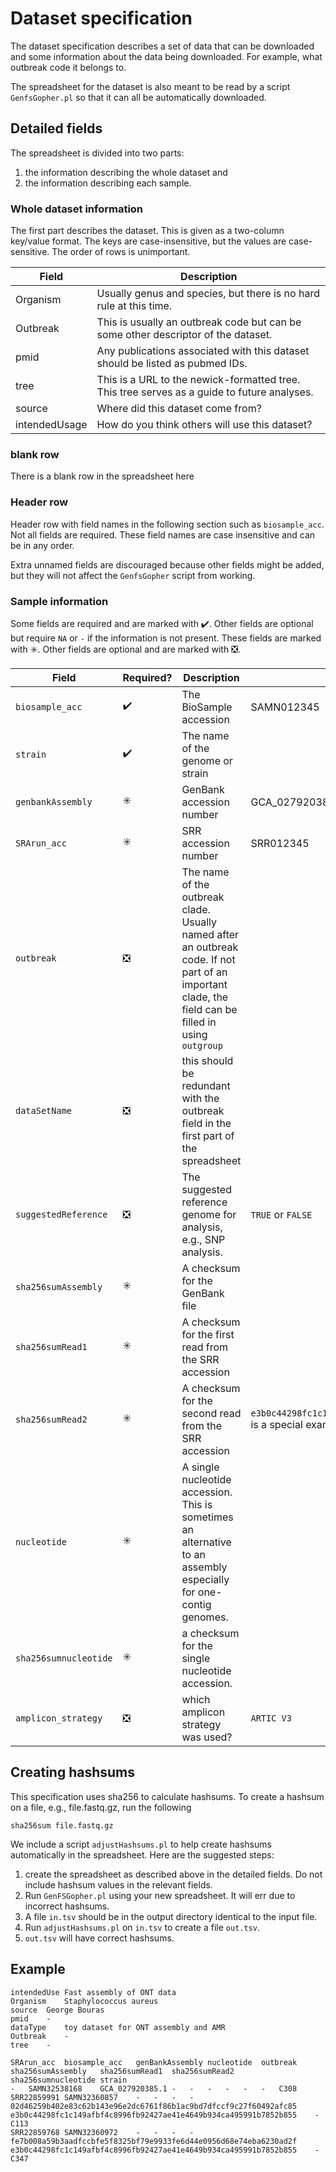 # Dataset specification

The dataset specification describes a set of data that can be downloaded
and some information about the data being downloaded.
For example, what outbreak code it belongs to.

The spreadsheet for the dataset is also meant to be read by a script
`GenfsGopher.pl` so that it can all be automatically downloaded.

## Detailed fields

The spreadsheet is divided into two parts:
1) the information describing the whole dataset and 
2) the information describing each sample.

### Whole dataset information

The first part describes the dataset.
This is given as a two-column key/value format.
The keys are case-insensitive, but the values are case-sensitive.  The order of rows is unimportant.

| Field        | Description |
| ------------ | ----------- |
| Organism     | Usually genus and species, but there is no hard rule at this time. |
| Outbreak     | This is usually an outbreak code but can be some other descriptor of the dataset. |
| pmid         | Any publications associated with this dataset should be listed as pubmed IDs. |
| tree         | This is a URL to the newick-formatted tree.  This tree serves as a guide to future analyses. |
| source       | Where did this dataset come from? |
| intendedUsage| How do you think others will use this dataset? |

### blank row

There is a blank row in the spreadsheet here

### Header row

Header row with field names in the following section such as `biosample_acc`.
Not all fields are required.
These field names are case insensitive and can be in any order.

Extra unnamed fields are discouraged because other fields might be added,
but they will not affect the `GenfsGopher` script from working.

### Sample information

Some fields are required and are marked with :heavy_check_mark:.
Other fields are optional but require `NA` or `-` if the information is not present. These fields are marked with :eight_spoked_asterisk:.
Other fields are optional and are marked with :negative_squared_cross_mark:.

| Field         | Required? | Description | example    |
| ------------- | --------- | ----------- | ---------- |
| `biosample_acc` | :heavy_check_mark:    | The BioSample accession | SAMN012345 |
| `strain`      | :heavy_check_mark:      | The name of the genome or strain | |
|`genbankAssembly`| :eight_spoked_asterisk: | GenBank accession number | GCA_027920385.1 |
|`SRArun_acc`   | :eight_spoked_asterisk: | SRR accession number | SRR012345 |
| `outbreak`    | :negative_squared_cross_mark: | The name of the outbreak clade.  Usually named after an outbreak code.  If not part of an important clade, the field can be filled in using `outgroup` | |
| `dataSetName` | :negative_squared_cross_mark: | this should be redundant with the outbreak field in the first part of the spreadsheet | |
| `suggestedReference` | :negative_squared_cross_mark: | The suggested reference genome for analysis, e.g., SNP analysis. | `TRUE` or `FALSE` |
| `sha256sumAssembly` | :eight_spoked_asterisk: | A checksum for the GenBank file | |
| `sha256sumRead1` | :eight_spoked_asterisk: | A checksum for the first read from the SRR accession | |
| `sha256sumRead2` | :eight_spoked_asterisk: | A checksum for the second read from the SRR accession | `e3b0c44298fc1c149afbf4c8996fb92427ae41e4649b934ca495991b7852b855` is a special example of when the second read is blank. |
| `nucleotide` | :eight_spoked_asterisk: | A single nucleotide accession. This is sometimes an alternative to an assembly especially for one-contig genomes. | |
| `sha256sumnucleotide` | :eight_spoked_asterisk: | a checksum for the single nucleotide accession. |  |
| `amplicon_strategy` | :negative_squared_cross_mark: | which amplicon strategy was used? | `ARTIC V3`|

## Creating hashsums

This specification uses sha256 to calculate hashsums.
To create a hashsum on a file, e.g., file.fastq.gz, run the following

    sha256sum file.fastq.gz

We include a script `adjustHashsums.pl` to help create hashsums automatically in the spreadsheet.
Here are the suggested steps:

1. create the spreadsheet as described above in the detailed fields.
Do not include hashsum values in the relevant fields.
2. Run `GenFSGopher.pl` using your new spreadsheet.
It will err due to incorrect hashsums.
3. A file `in.tsv` should be in the output directory identical to the input file.
4. Run `adjustHashsums.pl` on `in.tsv` to create a file `out.tsv`.
5. `out.tsv` will have correct hashsums.

## Example

```tsv
intendedUse	Fast assembly of ONT data									
Organism	Staphylococcus aureus									
source	George Bouras									
pmid	-									
dataType	toy dataset for ONT assembly and AMR									
Outbreak	-									
tree	-									
										
SRArun_acc	biosample_acc	genBankAssembly	nucleotide	outbreak	sha256sumAssembly	sha256sumRead1	sha256sumRead2	sha256sumnucleotide	strain	
-	SAMN32538168	GCA_027920385.1	-	-	-	-	-	-	C308	
SRR22859991	SAMN32360857	-	-	-	-	02d46259b402e83c62b143e96e2dc6761f86b1ac9bd7dfccf9c27f60492afc85	e3b0c44298fc1c149afbf4c8996fb92427ae41e4649b934ca495991b7852b855	-	C113	
SRR22859768	SAMN32360972	-	-	-	-	fe7b008a59b3aadfccbfe5f8325bf79e9933fe6d44e0956d68e74eba6230ad2f	e3b0c44298fc1c149afbf4c8996fb92427ae41e4649b934ca495991b7852b855	-	C347	
```

